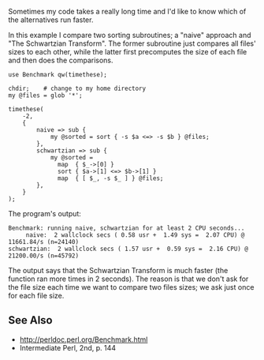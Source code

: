 Sometimes my code takes a really long time and I'd like to know which of the
alternatives run faster.

In this example I compare two sorting subroutines; a "naive" approach and "The
Schwartzian Transform". The former subroutine just compares all files' sizes to
each other, while the latter first precomputes the size of each file and then
does the comparisons.

    use Benchmark qw(timethese);

    chdir;    # change to my home directory
    my @files = glob '*';

    timethese(
        -2,
        {
            naive => sub {
                my @sorted = sort { -s $a <=> -s $b } @files;
            },
            schwartzian => sub {
                my @sorted =
                  map  { $_->[0] }
                  sort { $a->[1] <=> $b->[1] }
                  map  { [ $_, -s $_ ] } @files;
            },
        }
    );

The program's output:

    Benchmark: running naive, schwartzian for at least 2 CPU seconds...
         naive:  2 wallclock secs ( 0.58 usr +  1.49 sys =  2.07 CPU) @ 11661.84/s (n=24140)
    schwartzian:  2 wallclock secs ( 1.57 usr +  0.59 sys =  2.16 CPU) @ 21200.00/s (n=45792)

The output says that the Schwartzian Transform is much faster (the function ran more times in 2 seconds). The
reason is that we don't ask for the file size each time we want to compare two
files sizes; we ask just once for each file size.

## See Also

* http://perldoc.perl.org/Benchmark.html
* Intermediate Perl, 2nd, p. 144

